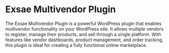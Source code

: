 # Exsae Multivendor Plugin

The Exsae Multivendor Plugin is a powerful WordPress plugin that enables multivendor functionality on your WordPress site. It allows multiple vendors to register, manage their products, and sell through a single platform. With features like vendor dashboards, product management, and order tracking, this plugin is ideal for creating a fully functional online marketplace.